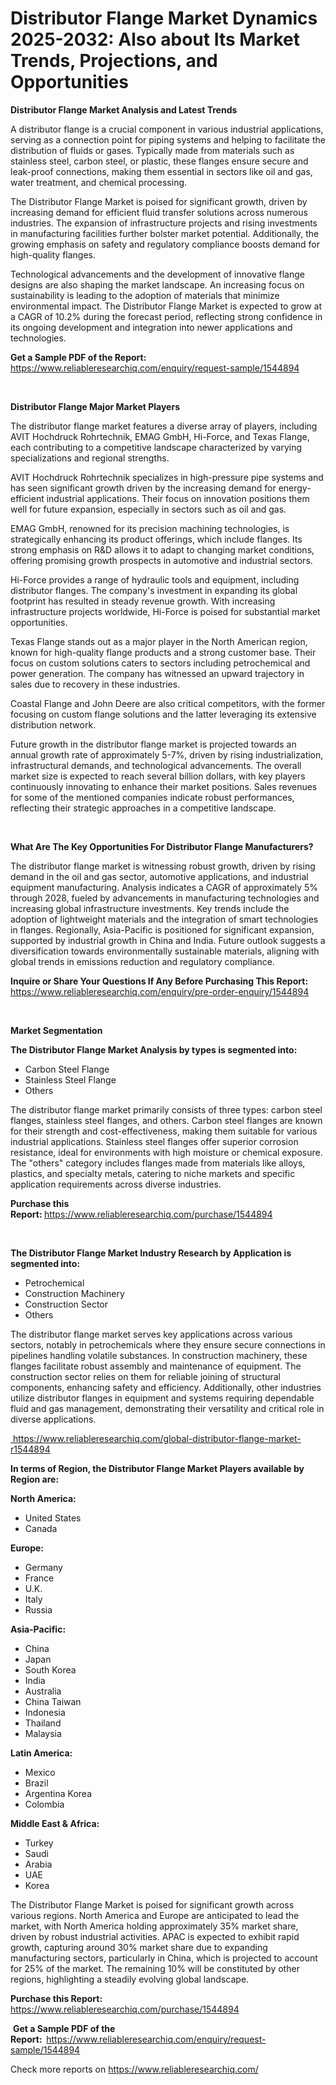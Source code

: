 <p><h1>Distributor Flange Market Dynamics 2025-2032: Also about Its Market Trends, Projections, and Opportunities</h1></p><p><strong>Distributor Flange Market Analysis and Latest Trends</strong></p>
<p><p>A distributor flange is a crucial component in various industrial applications, serving as a connection point for piping systems and helping to facilitate the distribution of fluids or gases. Typically made from materials such as stainless steel, carbon steel, or plastic, these flanges ensure secure and leak-proof connections, making them essential in sectors like oil and gas, water treatment, and chemical processing.</p><p>The Distributor Flange Market is poised for significant growth, driven by increasing demand for efficient fluid transfer solutions across numerous industries. The expansion of infrastructure projects and rising investments in manufacturing facilities further bolster market potential. Additionally, the growing emphasis on safety and regulatory compliance boosts demand for high-quality flanges.</p><p>Technological advancements and the development of innovative flange designs are also shaping the market landscape. An increasing focus on sustainability is leading to the adoption of materials that minimize environmental impact. The Distributor Flange Market is expected to grow at a CAGR of 10.2% during the forecast period, reflecting strong confidence in its ongoing development and integration into newer applications and technologies.</p></p>
<p><strong>Get a Sample PDF of the Report:&nbsp;</strong> <a href="https://www.reliableresearchiq.com/enquiry/request-sample/1544894?utm_campaign=2318&utm_medium=2&utm_source=Github&utm_content=ia&utm_term=08042025&utm_id=distributor-flange">https://www.reliableresearchiq.com/enquiry/request-sample/1544894</a></p>
<p>&nbsp;</p>
<p><strong>Distributor Flange Major Market Players</strong></p>
<p><p>The distributor flange market features a diverse array of players, including AVIT Hochdruck Rohrtechnik, EMAG GmbH, Hi-Force, and Texas Flange, each contributing to a competitive landscape characterized by varying specializations and regional strengths.</p><p>AVIT Hochdruck Rohrtechnik specializes in high-pressure pipe systems and has seen significant growth driven by the increasing demand for energy-efficient industrial applications. Their focus on innovation positions them well for future expansion, especially in sectors such as oil and gas.</p><p>EMAG GmbH, renowned for its precision machining technologies, is strategically enhancing its product offerings, which include flanges. Its strong emphasis on R&D allows it to adapt to changing market conditions, offering promising growth prospects in automotive and industrial sectors. </p><p>Hi-Force provides a range of hydraulic tools and equipment, including distributor flanges. The company's investment in expanding its global footprint has resulted in steady revenue growth. With increasing infrastructure projects worldwide, Hi-Force is poised for substantial market opportunities.</p><p>Texas Flange stands out as a major player in the North American region, known for high-quality flange products and a strong customer base. Their focus on custom solutions caters to sectors including petrochemical and power generation. The company has witnessed an upward trajectory in sales due to recovery in these industries.</p><p>Coastal Flange and John Deere are also critical competitors, with the former focusing on custom flange solutions and the latter leveraging its extensive distribution network.</p><p>Future growth in the distributor flange market is projected towards an annual growth rate of approximately 5-7%, driven by rising industrialization, infrastructural demands, and technological advancements. The overall market size is expected to reach several billion dollars, with key players continuously innovating to enhance their market positions. Sales revenues for some of the mentioned companies indicate robust performances, reflecting their strategic approaches in a competitive landscape.</p></p>
<p>&nbsp;</p>
<p><strong>What Are The Key Opportunities For Distributor Flange Manufacturers?</strong></p>
<p><p>The distributor flange market is witnessing robust growth, driven by rising demand in the oil and gas sector, automotive applications, and industrial equipment manufacturing. Analysis indicates a CAGR of approximately 5% through 2028, fueled by advancements in manufacturing technologies and increasing global infrastructure investments. Key trends include the adoption of lightweight materials and the integration of smart technologies in flanges. Regionally, Asia-Pacific is positioned for significant expansion, supported by industrial growth in China and India. Future outlook suggests a diversification towards environmentally sustainable materials, aligning with global trends in emissions reduction and regulatory compliance.</p></p>
<p><strong>Inquire or Share Your Questions If Any Before Purchasing This Report:</strong> <a href="https://www.reliableresearchiq.com/enquiry/pre-order-enquiry/1544894?utm_campaign=2318&utm_medium=2&utm_source=Github&utm_content=ia&utm_term=08042025&utm_id=distributor-flange">https://www.reliableresearchiq.com/enquiry/pre-order-enquiry/1544894</a></p>
<p>&nbsp;</p>
<p><strong>Market Segmentation</strong></p>
<p><strong>The Distributor Flange Market Analysis by types is segmented into:</strong></p>
<p><ul><li>Carbon Steel Flange</li><li>Stainless Steel Flange</li><li>Others</li></ul></p>
<p><p>The distributor flange market primarily consists of three types: carbon steel flanges, stainless steel flanges, and others. Carbon steel flanges are known for their strength and cost-effectiveness, making them suitable for various industrial applications. Stainless steel flanges offer superior corrosion resistance, ideal for environments with high moisture or chemical exposure. The "others" category includes flanges made from materials like alloys, plastics, and specialty metals, catering to niche markets and specific application requirements across diverse industries.</p></p>
<p><strong>Purchase this Report:&nbsp;</strong><a href="https://www.reliableresearchiq.com/purchase/1544894?utm_campaign=2318&utm_medium=2&utm_source=Github&utm_content=ia&utm_term=08042025&utm_id=distributor-flange">https://www.reliableresearchiq.com/purchase/1544894</a></p>
<p>&nbsp;</p>
<p><strong>The Distributor Flange Market Industry Research by Application is segmented into:</strong></p>
<p><ul><li>Petrochemical</li><li>Construction Machinery</li><li>Construction Sector</li><li>Others</li></ul></p>
<p><p>The distributor flange market serves key applications across various sectors, notably in petrochemicals where they ensure secure connections in pipelines handling volatile substances. In construction machinery, these flanges facilitate robust assembly and maintenance of equipment. The construction sector relies on them for reliable joining of structural components, enhancing safety and efficiency. Additionally, other industries utilize distributor flanges in equipment and systems requiring dependable fluid and gas management, demonstrating their versatility and critical role in diverse applications.</p></p>
<p><a href="https://www.reliableresearchiq.com/global-distributor-flange-market-r1544894?utm_campaign=2318&utm_medium=2&utm_source=Github&utm_content=ia&utm_term=08042025&utm_id=distributor-flange">&nbsp;https://www.reliableresearchiq.com/global-distributor-flange-market-r1544894</a></p>
<p><strong>In terms of Region, the Distributor Flange Market Players available by Region are:</strong></p>
<p>
    <p> <strong> North America: </strong>
        <ul>
            <li>United States</li>
            <li>Canada</li>
        </ul>
        </p> 
    <p> <strong> Europe: </strong>
        <ul>
            <li>Germany</li>
            <li>France</li>
            <li>U.K.</li>
            <li>Italy</li>
            <li>Russia</li>
        </ul>
        </p> 
    <p> <strong> Asia-Pacific: </strong>
        <ul>
            <li>China</li>
            <li>Japan</li>
            <li>South Korea</li>
            <li>India</li>
            <li>Australia</li>
            <li>China Taiwan</li>
            <li>Indonesia</li>
            <li>Thailand</li>
            <li>Malaysia</li>
        </ul>
        </p> 
    <p> <strong> Latin America: </strong>
        <ul>
            <li>Mexico</li>
            <li>Brazil</li>
            <li>Argentina Korea</li>
            <li>Colombia</li>
        </ul>
        </p> 
    <p> <strong> Middle East & Africa: </strong>
        <ul>
            <li>Turkey</li>
            <li>Saudi</li>
            <li>Arabia</li>
            <li>UAE</li>
            <li>Korea</li>
        </ul>
    </p>
    </p>
<p><p>The Distributor Flange Market is poised for significant growth across various regions. North America and Europe are anticipated to lead the market, with North America holding approximately 35% market share, driven by robust industrial activities. APAC is expected to exhibit rapid growth, capturing around 30% market share due to expanding manufacturing sectors, particularly in China, which is projected to account for 25% of the market. The remaining 10% will be constituted by other regions, highlighting a steadily evolving global landscape.</p></p>
<p><strong>Purchase this Report: </strong><a href="https://www.reliableresearchiq.com/purchase/1544894?utm_campaign=2318&utm_medium=2&utm_source=Github&utm_content=ia&utm_term=08042025&utm_id=distributor-flange">https://www.reliableresearchiq.com/purchase/1544894</a></p>
<p>&nbsp;<strong>Get a Sample PDF of the Report:&nbsp;&nbsp;</strong><a href="https://www.reliableresearchiq.com/enquiry/request-sample/1544894?utm_campaign=2318&utm_medium=2&utm_source=Github&utm_content=ia&utm_term=08042025&utm_id=distributor-flange">https://www.reliableresearchiq.com/enquiry/request-sample/1544894</a></p>
<p><strong></strong></p>
<p>Check more reports on <a href="https://www.reliableresearchiq.com/?utm_campaign=2318&utm_medium=2&utm_source=Github&utm_content=ia&utm_term=08042025&utm_id=distributor-flange">https://www.reliableresearchiq.com/</a></p>
